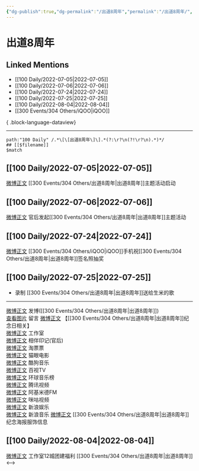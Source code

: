 ```yaml
---
{"dg-publish":true,"dg-permalink":"/出道8周年","permalink":"/出道8周年/","created":"2022-12-06T15:34:02.000+08:00","updated":"2023-04-10T16:59:58.000+08:00"}
---
```


# 出道8周年

## Linked Mentions
- [[100 Daily/2022-07-05\|2022-07-05]]
- [[100 Daily/2022-07-06\|2022-07-06]]
- [[100 Daily/2022-07-24\|2022-07-24]]
- [[100 Daily/2022-07-25\|2022-07-25]]
- [[100 Daily/2022-08-04\|2022-08-04]]
- [[300 Events/304 Others/iQOO\|iQOO]]

{ .block-language-dataview}

---

```expander
path:"100 Daily" /.*\[\[出道8周年\]\].*(?:\r?\n(?!\r?\n).*)*/
## [[$filename]]
$match
```
## [[100 Daily/2022-07-05\|2022-07-05]]
[微博正文](https://weibo.com/detail/4787952549364073) [[300 Events/304 Others/出道8周年\|出道8周年]]主题活动启动

## [[100 Daily/2022-07-06\|2022-07-06]]
[微博正文](https://weibo.com/5248300719/LAU2WDi1r) 官后发起[[300 Events/304 Others/出道8周年\|出道8周年]]主题活动
## [[100 Daily/2022-07-24\|2022-07-24]]
[微博正文](https://m.weibo.cn/6960161079/4794892050240383) [[300 Events/304 Others/iQOO\|iQOO]]手机祝[[300 Events/304 Others/出道8周年\|出道8周年]]签名照抽奖
## [[100 Daily/2022-07-25\|2022-07-25]]
  - 录制 [[300 Events/304 Others/出道8周年\|出道8周年]]送给生米的歌
---
[微博正文](http://weibo.com/1736988591/LDXCOuFiC) 发博([[300 Events/304 Others/出道8周年\|出道8周年]])  
[查看图片](https://wx1.sinaimg.cn/large/0088n2Pggy1h4jllqcirkj30u012tgod.jpg) 留言 [微博正文](http://weibo.com/1736988591/LDJEWDyEC)
【[[300 Events/304 Others/出道8周年\|出道8周年]]纪念日相关】  
[微博正文](http://weibo.com/7478855230/LDTS0yoC2) 工作室  
[微博正文](http://weibo.com/5248300719/LDUWLgsUF) 相伴印记(官后)  
[微博正文](http://weibo.com/2095820504/LDOYbyZoS) 淘票票  
[微博正文](http://weibo.com/2611607127/LDOXYf5fU) 猫眼电影  
[微博正文](http://weibo.com/1665103091/LDVfDjOGw) 酷狗音乐  
[微博正文](http://weibo.com/7516842376/LDUmQ964X) 百视TV  
[微博正文](http://weibo.com/1674242970/LDWAQ6mkC) 环球音乐榜  
[微博正文](http://weibo.com/2591595652/LDUu0gwdy) 腾讯视频  
[微博正文](http://weibo.com/5201375800/LDTyJfiSO) 阿基米德FM  
[微博正文](http://weibo.com/1809436135/LDTzaeejV) 咪咕视频  
[微博正文](http://weibo.com/1642591402/LDSw7jsjQ) 新浪娱乐  
[微博正文](http://weibo.com/1266269835/LDU1IttcR) 新浪音乐
[微博正文](http://weibo.com/7710473200/LDTVB2K82) [[300 Events/304 Others/出道8周年\|出道8周年]]纪念海报服饰信息
## [[100 Daily/2022-08-04\|2022-08-04]]
[微博正文](https://m.weibo.cn/7478855230/4798875120697766) 工作室12城团建福利 [[300 Events/304 Others/出道8周年\|出道8周年]]
<-->